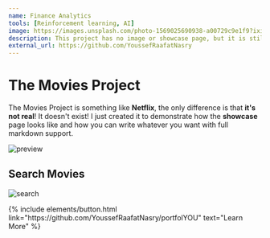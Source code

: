 ```yaml
---
name: Finance Analytics
tools: [Reinforcement learning, AI]
image: https://images.unsplash.com/photo-1569025690938-a00729c9e1f9?ixid=MXwxMjA3fDB8MHxzZWFyY2h8Nnx8ZmluYW5jZXxlbnwwfHwwfA%3D%3D&ixlib=rb-1.2.1&auto=format&fit=crop&w=500&q=60
description: This project has no image or showcase page, but it is still a beautiful project inside out!
external_url: https://github.com/YoussefRaafatNasry
---
```


# The Movies Project

The Movies Project is something like **Netflix**, the only difference is that **it's not real**! It doesn't exist! I just created it to demonstrate how the **showcase** page looks like and how you can write whatever you want with full markdown support.

![preview](https://www.sketchappsources.com/resources/source-image/we-were-soldiers-landing-page-dbruggisser.jpg)

## Search Movies

![search](https://www.sketchappsources.com/resources/source-image/microsoft-windows-10-virtual-keyboard-diogo-sousa.png)

<p class="text-center">
{% include elements/button.html link="https://github.com/YoussefRaafatNasry/portfolYOU" text="Learn More" %}
</p>
